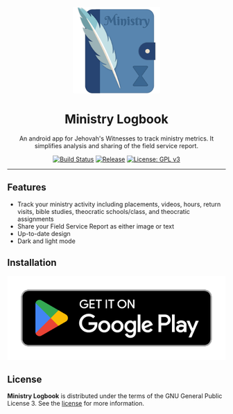 <div align="center">
  <img width="200" src="resources/logo.png" alt="MinistryLogbook Logo">
  <h1>Ministry Logbook</h1>
  <p>An android app for Jehovah's Witnesses to track ministry metrics. It simplifies analysis and sharing of the field service report.</p>

[![Build Status](https://github.com/danieldaeschle/MinistryLogbook/workflows/Build/badge.svg)](https://github.com/danieldaeschle/MinistryLogbook/actions/workflows/test.yml)
[![Release](https://img.shields.io/github/v/release/MinistryLogbook/MinistryLogbook?include_prereleases)](https://github.com/MinistryLogbook/MinistryLogbook/releases)
[![License: GPL v3](https://img.shields.io/badge/License-GPLv3-blue.svg)](https://www.gnu.org/licenses/gpl-3.0)

</div>

---

## Features

- Track your ministry activity including placements, videos, hours, return visits, bible studies,
  theocratic schools/class, and theocratic assignments
- Share your Field Service Report as either image or text
- Up-to-date design
- Dark and light mode

## Installation

[![Get it on Google Play](resources/google-play-badge.png)](https://play.google.com/store/apps/details?id=app.ministrylogbook)

## License

**Ministry Logbook** is distributed under the terms of the GNU General Public License 3. See
the [license](LICENSE) for more information.

